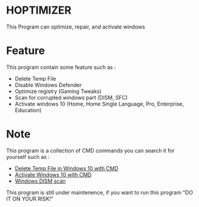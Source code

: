 # HOPTIMIZER
This Program can optimize, repair, and activate windows

# Feature
This program contain some feature such as :
- Delete Temp File
- Disable Windows Defender
- Optimize registry (Gaming Tweaks)
- Scan for corrupted windows part (DISM, SFC)
- Activate windows 10 (Home, Home Single Language, Pro, Enterprise, Education)

# Note
This program is a collection of CMD commands you can search it for yourself such as :
- [Delete Temp File in Windows 10 with CMD](https://www.cleverfiles.com/howto/delete-temp-files-windows.html)
- [Activate Windows 10 with CMD](https://medium.com/wireless-bidet/how-to-activate-windows-10-using-command-prompt-9c5d248f3420)
- [Windows DISM scan](https://www.windowscentral.com/how-use-dism-command-line-utility-repair-windows-10-image)

This program is still under maintenence, if you want to run this program "DO IT ON YOUR RISK!"
